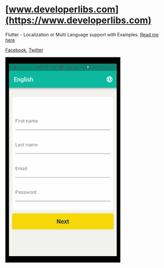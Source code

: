 # [www.developerlibs.com](https://www.developerlibs.com)

Flutter - Localization or  Multi Language support with Examples. [Read me here](https://www.developerlibs.com/2019/03/flutter-localization-or-multi-language-example.html)

[Facebook](https://www.facebook.com/developerlibs), 
[Twitter](https://twitter.com/LibsDeveloper)

![ScreenShot](https://github.com/DeveloperLibs/flutter_localization/blob/master/screen/flutter-localization-multi-language.gif)
